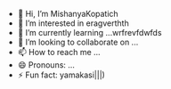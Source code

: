 - 👋 Hi, I’m MishanyaKopatich
- 👀 I’m interested in eragverthth
- 🌱 I’m currently learning ...wrfrevfdwfds
- 💞️ I’m looking to collaborate on ...
- 📫 How to reach me ...
- 😄 Pronouns: ...
- ⚡ Fun fact: yamakasi|||)
<!---
MishanyaKopatich/MishanyaKopatich is a ✨ special ✨ repository because its `README.md` (this file) appears on your GitHub profile.
You can click the Preview link to take a look at your changes.
